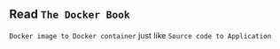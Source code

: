 ## Read `The Docker Book`
`Docker image to Docker container` just like `Source code to Application`
